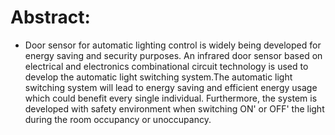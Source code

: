 
# Abstract:
* Door sensor for automatic lighting control is widely being developed for energy saving and security purposes. An infrared door sensor based on electrical and electronics combinational circuit technology is used to develop the automatic light switching system.The automatic light switching system will lead to energy saving and efficient energy usage which could benefit every single individual. Furthermore, the system is developed with safety environment when switching ON' or OFF' the light during the room occupancy or unoccupancy.
